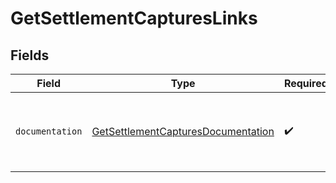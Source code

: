 # GetSettlementCapturesLinks


## Fields

| Field                                                                                           | Type                                                                                            | Required                                                                                        | Description                                                                                     |
| ----------------------------------------------------------------------------------------------- | ----------------------------------------------------------------------------------------------- | ----------------------------------------------------------------------------------------------- | ----------------------------------------------------------------------------------------------- |
| `documentation`                                                                                 | [GetSettlementCapturesDocumentation](../../models/errors/GetSettlementCapturesDocumentation.md) | :heavy_check_mark:                                                                              | The URL to the generic Mollie API error handling guide.                                         |
